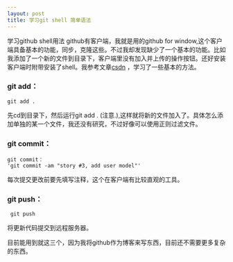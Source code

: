```yaml
---
layout: post
title: 学习git shell 简单语法
---
```

学习github shell用法
github有客户端，我就是用的github for window,这个客户端具备基本的功能，同步，克隆这些。不过我却发现缺少了一个基本的功能。比如我添加了一个新的文件到目录下，客户端里没有加入并上传的操作按钮。还好安装客户端时附带安装了shell。我参考文章[csdn](http://blog.csdn.net/pony_maggie/article/details/23207847) ，学习了一些基本的方法。
<!-- more -->

###  git add：

```
git add .
```
先cd到目录下，然后运行git add . (注意.),这样就将新的文件加入了。具体怎么添加单独的某一个文件，我还没有研究，不过好像可以使用正则过滤文件。

###  git commit：

```
git commit：
'git commit -am "story #3, add user model"'
```
每次提交更改前要先填写注释，这个在客户端有比较直观的工具。

###  git push：

```
 git push

```
将更新代码提交到远程服务器。


目前能用到就这三个，因为我将github作为博客来写东西，目前还不需要更多复杂的东西。

